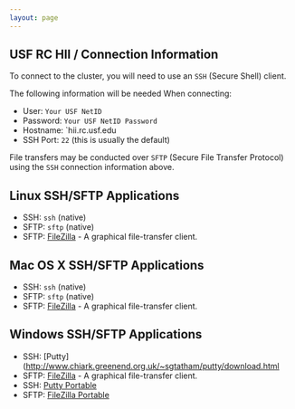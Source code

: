 ```yaml
---
layout: page
---
```


## USF RC HII / Connection Information

To connect to the cluster, you will need to use an `SSH` (Secure Shell) client.

The following information will be needed When connecting:

- User: `Your USF NetID`
- Password: `Your USF NetID Password`
- Hostname: `hii.rc.usf.edu
- SSH Port: `22` (this is usually the default)

File transfers may be conducted over `SFTP` (Secure File Transfer Protocol) using the `SSH` connection information above.

## Linux SSH/SFTP Applications

- SSH: `ssh` (native)
- SFTP: `sftp` (native)
- SFTP: [FileZilla](https://filezilla-project.org/) - A graphical file-transfer client.

## Mac OS X SSH/SFTP Applications

- SSH: `ssh` (native)
- SFTP: `sftp` (native)
- SFTP: [FileZilla](https://filezilla-project.org/) - A graphical file-transfer client.

## Windows SSH/SFTP Applications

- SSH: [Putty](http://www.chiark.greenend.org.uk/~sgtatham/putty/download.html
- SFTP: [FileZilla](https://filezilla-project.org/) - A graphical file-transfer client.
- SSH: [Putty Portable](http://portableapps.com/apps/internet/putty_portable)
- SFTP: [FileZilla Portable](http://portableapps.com/apps/internet/putty_portable)

